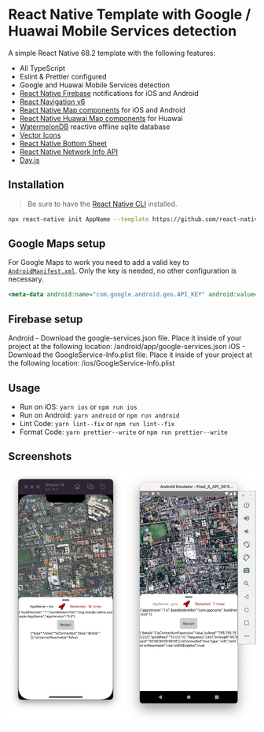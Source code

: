 # React Native Template with Google / Huawai Mobile Services detection

A simple React Native 68.2 template with the following features:

- All TypeScript
- Eslint & Prettier configured
- Google and Huawai Mobile Services detection
- [React Native Firebase](https://rnfirebase.io/) notifications for iOS and Android
- [React Navigation v6](https://reactnavigation.org/docs/getting-started/)
- [React Native Map components](https://github.com/react-native-maps/react-native-maps) for iOS and Android
- [React Native Huawai Map components](https://github.com/HMS-Core/hms-react-native-plugin/tree/master/react-native-hms-map) for Huawai
- [WatermelonDB](https://nozbe.github.io/WatermelonDB/) reactive offline sqlite database
- [Vector Icons](https://oblador.github.io/react-native-vector-icons/)
- [React Native Bottom Sheet](https://gorhom.github.io/react-native-bottom-sheet/)
- [React Native Network Info API](https://github.com/react-native-netinfo/react-native-netinfo#readme) 
- [Day.js](https://github.com/iamkun/dayjs/)

## Installation

> Be sure to have the [React Native CLI](https://reactnative.dev/docs/environment-setup) installed.

```bash
npx react-native init AppName --template https://github.com/react-native-template-gms-hms/react-native-template-gms-hms
```

## Google Maps setup
For Google Maps to work you need to add a valid key to [`AndroidManifest.xml`](https://developers.google.com/maps/documentation/android-sdk/start#add-key). Only the key is needed, no other configuration is necessary.
```xml
<meta-data android:name="com.google.android.geo.API_KEY" android:value="${MAPS_API_KEY}" />
```

## Firebase setup
Android - Download the google-services.json file. Place it inside of your project at the following location: /android/app/google-services.json
iOS - Download the GoogleService-Info.plist file. Place it inside of your project at the following location: /ios/GoogleService-Info.plist

## Usage

- Run on iOS: `yarn ios` or `npm run ios`
- Run on Android: `yarn android` or `npm run android`
- Lint Code: `yarn lint--fix` or `npm run lint--fix`
- Format Code: `yarn prettier--write` or `npm run prettier--write`

## Screenshots

![iOS / Android](./screenshots/screens.jpg)

